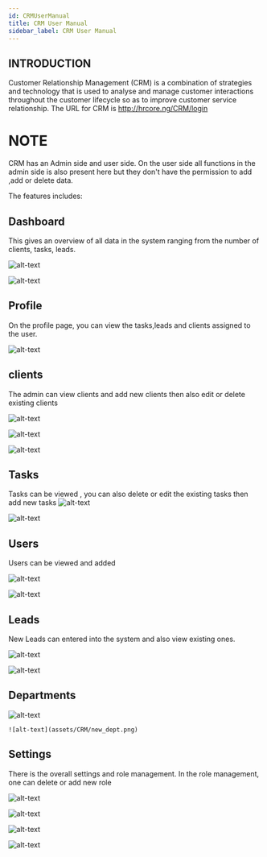 ```yaml
---
id: CRMUserManual
title: CRM User Manual
sidebar_label: CRM User Manual
---
```


## INTRODUCTION

Customer Relationship Management (CRM) is a combination of strategies and technology that is used to analyse and manage customer interactions throughout the customer lifecycle so as to improve customer service relationship.
The URL for CRM is http://hrcore.ng/CRM/login

# NOTE
CRM has an Admin side and user side.
On the user side all functions in the admin side is also present here but they don't have the permission to add ,add or delete data.

The features includes:

## Dashboard
  This gives an overview of all data in the system ranging from the number of clients, tasks, leads.

  ![alt-text](assets/CRM/dashboard.png)

  ![alt-text](assets/CRM/dashboard2.png)

## Profile
  On the profile page, you can view the tasks,leads and clients assigned to the user.

   ![alt-text](assets/CRM/profile.png)

## clients
  The admin can view clients and add new clients then also edit or delete existing clients

![alt-text](assets/CRM/clients.png)

![alt-text](assets/CRM/create_client.png)

![alt-text](assets/CRM/create_client2.png)

## Tasks

  Tasks can be viewed , you can also delete or edit the existing tasks then add new tasks
 ![alt-text](assets/CRM/create_task.png)

 ![alt-text](assets/CRM/task.png)

 ## Users

 Users can be viewed and added

  ![alt-text](assets/CRM/new_user.png)

 ![alt-text](assets/CRM/users.png)

 ## Leads

 New Leads can entered into the system and also view existing ones.

  ![alt-text](assets/CRM/leads.png)

  ![alt-text](assets/CRM/create_leads.png)

  ## Departments

   ![alt-text](assets/CRM/dept.png)

    ![alt-text](assets/CRM/new_dept.png)

## Settings

 There is the overall settings and role management.
 In the role management, one can delete or add new role

  ![alt-text](assets/CRM/overall_settings.png)

  ![alt-text](assets/CRM/overall_settings2.png)
  
  ![alt-text](assets/CRM/overall_settings3.png)

  ![alt-text](assets/CRM/role_mana.png)